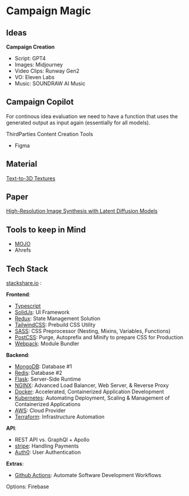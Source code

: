 # Campaign Magic

## Ideas

**Campaign Creation**

- Script: GPT4
- Images: Midjourney
- Video Clips: Runway Gen2
- VO: Eleven Labs
- Music: SOUNDRAW AI Music

## Campaign Copilot

For continous idea evaluation we need to have a function that uses the generated 
output as input again (essentially for all models).

ThirdParties Content Creation Tools 
- Figma

## Material

[Text-to-3D Textures](https://poly.cam/material-generator)

## Paper

[High-Resolution Image Synthesis with Latent Diffusion Models](https://arxiv.org/pdf/2112.10752.pdf)


## Tools to keep in Mind

- [MOJO](https://www.modular.com/)
- Ahrefs


## Tech Stack

[stackshare.io](https://stackshare.io/) : 

**Frontend**:  

 - [Typescript](https://www.typescriptlang.org/)
 - [SolidJs](https://www.solidjs.com/): UI Framework  
 - [Redux](https://redux.js.org/): State Management Solution
 - [TailwindCSS](https://tailwindcss.com/): Prebuild CSS Utility  
 - [SASS](https://sass-lang.com/): CSS Preprocessor (Nesting, Mixins, Variables, Functions)
 - [PostCSS](https://postcss.org/): Purge, Autoprefix and Minify to prepare CSS for Production 
 - [Webpack](https://webpack.js.org/): Module Bundler

**Backend**: 
 - [MongoDB](https://www.mongodb.com/): Database #1
 - [Redis](https://redis.io/): Database #2
 - [Flask](https://flask.palletsprojects.com/en/2.3.x/): Server-Side Runtime 
 - [NGINX](https://www.nginx.com/): Advanced Load Balancer, Web Server, & Reverse Proxy
 - [Docker](https://www.docker.com/): Accelerated, Containerized Application Development
 - [Kubernetes](https://kubernetes.io/): Automating Deployment, Scaling & Management of Containerized Applications 
 - [AWS](https://aws.amazon.com/): Cloud Provider 
 - [Terraform](https://www.terraform.io/): Infrastructure Automation

**API**:
 - REST API vs. GraphQl + Apollo
 - [stripe](https://stripe.com/en-de): Handling Payments 
 - [Auth0](https://auth0.com/): User Authentication 

**Extras**:
 - [Github Actions](https://github.com/): Automate Software Development Workflows

Options: Firebase
